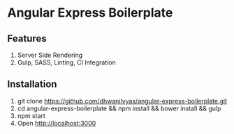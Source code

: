 # Angular Express Boilerplate

## Features

1. Server Side Rendering
2. Gulp, SASS, Linting, CI Integration

## Installation

1. git clone https://github.com/dhwanilvyas/angular-express-boilerplate.git
2. cd angular-express-boilerplate && npm install && bower install && gulp
3. npm start
3. Open [http://localhost:3000](http://localhost:3000)
